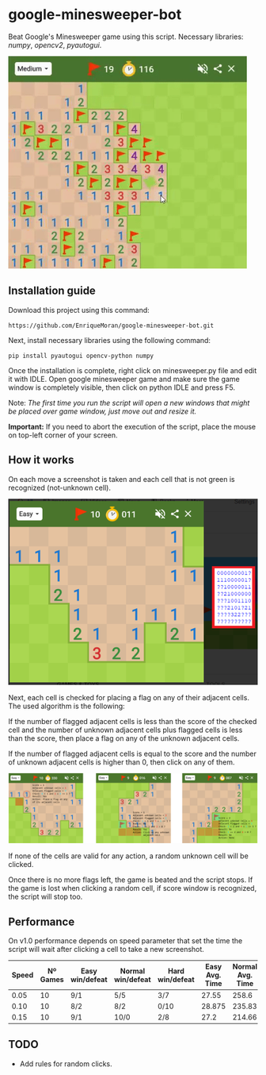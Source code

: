 # google-minesweeper-bot
Beat Google's Minesweeper game using this script.
Necessary libraries: *numpy*, *opencv2*, *pyautogui*.


![alt tag](/readme_images/gif_1.gif)


## Installation guide
Download this project using this command:
```
https://github.com/EnriqueMoran/google-minesweeper-bot.git
```
Next, install necessary libraries using the following command:
```
pip install pyautogui opencv-python numpy
```
Once the installation is complete, right click on minesweeper.py file and edit it with IDLE.
Open google minesweeper game and make sure the game window is completely visible, then click on python IDLE and press F5.

Note: *The first time you run the script will open a new windows that might be placed over game window, just move out and resize it.*

**Important:** If you need to abort the execution of the script, place the mouse on top-left corner of your screen.


## How it works
On each move a screenshot is taken and each cell that is not green is recognized (not-unknown cell). 

![alt tag](/readme_images/image_1.png)

Next, each cell is checked for placing a flag on any of their adjacent cells. The used algorithm is the following:

If the number of flagged adjacent cells is less than the score of the checked cell and the number of unknown adjacent cells plus flagged cells is less than the score, then place a flag on any of the unknown adjacent cells.

If the number of flagged adjacent cells is equal to the score and the number of unknown adjacent cells is higher than 0, then click on any of them.

![alt tag](/readme_images/image_2.png)

If none of the cells are valid for any action, a random unknown cell will be clicked.

Once there is no more flags left, the game is beated and the script stops. If the game is lost when clicking a random cell, if score window is recognized, the script will stop too.


## Performance
On v1.0 performance depends on speed parameter that set the time the script will wait after clicking a cell to take a new screenshot.


| Speed | Nº Games | Easy win/defeat | Normal win/defeat | Hard win/defeat | Easy Avg. Time | Normal Avg. Time | Hard Avg. Time |
|-------|----------|-----------------|-------------------|-----------------|----------------|------------------|----------------|
| 0.05  | 10       | 9/1             | 5/5               | 3/7             | 27.55          | 258.6            | 854            |
| 0.10  | 10       | 8/2             | 8/2               | 0/10            | 28.875         | 235.83           | -              |
| 0.15  | 10       | 9/1             | 10/0              | 2/8             | 27.2           | 214.66           | 812.5          |


## TODO

* Add rules for random clicks.

